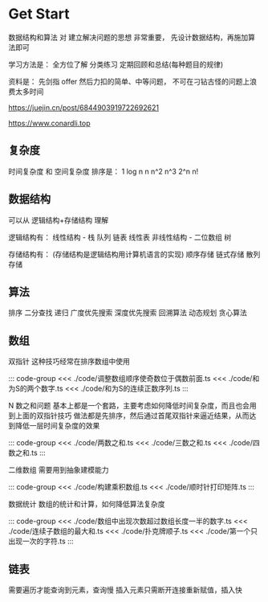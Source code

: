 # Get Start

数据结构和算法 对 建立解决问题的思想 非常重要，
先设计数据结构，再施加算法即可

学习方法是：
全方位了解 分类练习 定期回顾和总结(每种题目的规律)

资料是：
先剑指 offer 然后力扣的简单、中等问题，
不可在刁钻古怪的问题上浪费太多时间

https://juejin.cn/post/6844903919722692621

https://www.conardli.top

## 复杂度

时间复杂度 和 空间复杂度 排序是：
1
log n
n
n^2
n^3
2^n
n!

## 数据结构

可以从 逻辑结构+存储结构 理解

逻辑结构有：
线性结构 - 栈 队列 链表 线性表
非线性结构 - 二位数组 树

存储结构有：
(存储结构是逻辑结构用计算机语言的实现)
顺序存储 链式存储 散列存储

## 算法

排序 二分查找 递归 广度优先搜索 深度优先搜索 回溯算法 动态规划 贪心算法

## 数组

双指针
这种技巧经常在排序数组中使用

<!-- prettier-ignore-start -->
::: code-group
<<< ./code/调整数组顺序使奇数位于偶数前面.ts
<<< ./code/和为S的两个数字.ts
<<< ./code/和为S的连续正数序列.ts
:::
<!-- prettier-ignore-end -->

N 数之和问题
基本上都是一个套路，主要考虑如何降低时间复杂度，而且也会用到上面的双指针技巧
做法都是先排序，然后通过首尾双指针来逼近结果，从而达到降低一层时间复杂度的效果

<!-- prettier-ignore-start -->
::: code-group
<<< ./code/两数之和.ts
<<< ./code/三数之和.ts
<<< ./code/四数之和.ts
:::
<!-- prettier-ignore-end -->

二维数组
需要用到抽象建模能力

<!-- prettier-ignore-start -->
::: code-group
<<< ./code/构建乘积数组.ts
<<< ./code/顺时针打印矩阵.ts
:::
<!-- prettier-ignore-end -->

数据统计
数组的统计和计算，如何降低算法复杂度

<!-- prettier-ignore-start -->
::: code-group
<<< ./code/数组中出现次数超过数组长度一半的数字.ts
<<< ./code/连续子数组的最大和.ts
<<< ./code/扑克牌顺子.ts
<<< ./code/第一个只出现一次的字符.ts
:::
<!-- prettier-ignore-end -->

## 链表

需要遍历才能查询到元素，查询慢
插入元素只需断开连接重新赋值，插入快
